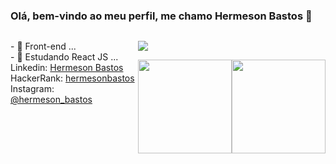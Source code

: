 ### Olá, bem-vindo ao meu perfil, me chamo Hermeson Bastos 👋

   <div style="display: flex; flex-direction: row;">
   <p>- 🔭 Front-end ...<br>
      - 🌱 Estudando React JS ...<br>
        Linkedin: <a href="https://www.linkedin.com/in/hermeson-bastos-632578226/">Hermeson Bastos</a><br>
        HackerRank: <a href="https://www.hackerrank.com/profile/hermesonbastos">hermesonbastos</a><br>
        Instagram: <a href="https://www.instagram.com/hermeson_bastos/">@hermeson_bastos</a><br>
   <div alt="hmb" height="300px" style="border-radius: 50px;">
        
<p>
  <a href="https://skillicons.dev">
    <img src="https://skillicons.dev/icons?i=react,laravel,typescript,figma" />
  </a>
</p>

<div style="display: flex;">
  <img style="height: 150px;" src="https://github-readme-stats.vercel.app/api?username=hermesonbastos&show_icons=true&theme=radical">
  <img style="height: 150px;" src="https://github-readme-stats.vercel.app/api/top-langs/?username=hermesonbastos&theme=radical&layout=compact">
</div>


 
